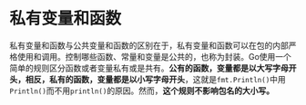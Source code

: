 # 私有变量和函数

私有变量和函数与公共变量和函数的区别在于，私有变量和函数可以在包的内部严格使用和调用。控制哪些函数、常量和变量是公共的，也称为封装。Go使用一个简单的规则区分函数或者变量私有或是共有。**公有的函数，变量都是以大写字母开头，相反，私有的函数，变量都是以小写字母开头**，这就是`fmt.Println()`中用`Println()`而不用`println()`的原因。然而，**这个规则不影响包名的大小写。**